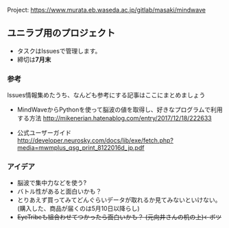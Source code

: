 Project: https://www.murata.eb.waseda.ac.jp/gitlab/masaki/mindwave

## ユニラブ用のプロジェクト

* タスクはIssuesで管理します。
* 締切は**7月末**


### 参考
Issues情報集めたうち、なんども参考にする記事はここにまとめましょう

* MindWaveからPythonを使って脳波の値を取得し、好きなプログラムで利用する方法
http://mikenerian.hatenablog.com/entry/2017/12/18/222633

* 公式ユーザーガイド
http://developer.neurosky.com/docs/lib/exe/fetch.php?media=mwmplus_qsg_print_8122016d_jp.pdf

### アイデア
* 脳波で集中力などを使う?
* バトル性があると面白いかも？
* とりあえず買ってみてどんぐらいデータが取れるか見てみないといけない。(購入した、商品が届くのは5月10日以降らし)
* ~~EyeTribeも組合わせてつかったら面白いかも？ (元向井さんの机の上)←ボツ~~




